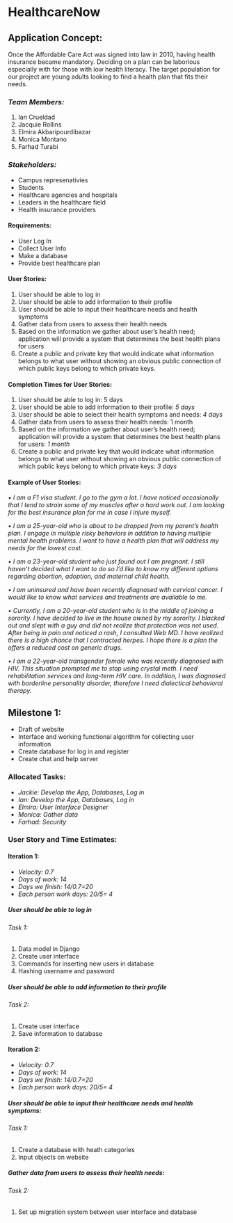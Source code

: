 # HealthcareNow

## Application Concept:
Once the Affordable Care Act was signed into law in 2010, having health insurance became mandatory. Deciding on a plan can be laborious especially with for those with low health literacy. The target population for our project are young adults looking to find a health plan that fits their needs.

### *Team Members:*
1. Ian Crueldad
2. Jacquie Rollins
3. Elmira Akbaripourdibazar
4. Monica Montano
5. Farhad Turabi 

### *Stakeholders:*
* Campus represenativies
* Students
* Healthcare agencies and hospitals
* Leaders in the healthcare field
* Health insurance providers


#### Requirements:
* User Log In
* Collect User Info
* Make a database
* Provide best healthcare plan


#### User Stories:
1. User should be able to log in
2. User should be able to add information to their profile
3. User should be able to input their healthcare needs and health symptoms 
4. Gather data from users to assess their health needs
5. Based on the information we gather about user’s health need; application will provide a system that determines the best health plans  for users
6. Create a public and private key that would indicate what information belongs to what user without showing an obvious public connection of which public keys belong to which private keys. 


#### Completion Times for User Stories:
1. User should be able to log in: 5 days
2. User should be able to add information to their profile: *5 days*
3. User should be able to select their health symptoms and needs:  *4 days*
4. Gather data from users to assess their health needs:  1 month
5. Based on the information we gather about user’s health need; application will provide a system that determines the best health plans for users:  *1 month*
6. Create a public and private key that would indicate what information belongs to what user without showing an obvious public connection of which public keys belong to which private keys: *3 days*


#### Example of User Stories:

•	*I am a F1 visa student. I go to the gym a lot. I have noticed occasionally that I tend to strain some of my muscles after a hard work out.  I am looking for the best insurance plan for me in case I injure myself.* 

•	*I am a 25-year-old who is about to be dropped from my parent’s health plan. I engage in multiple risky behaviors in addition to having multiple mental health problems.  I want to have a health plan that will address my needs for the lowest cost.*

•	*I am a 23-year-old student who just found out I am pregnant. I still haven’t decided what I want to do so I’d like to know my different options regarding abortion, adoption, and maternal child health.*

•	*I am uninsured and have been recently diagnosed with cervical cancer. I would like to know what services and treatments are available to me.*

•	*Currently, I am a 20-year-old student who is in the middle of joining a sorority. I have decided to live in the house owned by my sorority.  I blacked out and slept with a guy and did not realize that protection was not used. After being in pain and noticed a rash, I consulted Web MD. I have realized there is a high chance that I contracted herpes. I hope there is a plan the offers a reduced cost on generic drugs.*

•	*I am a 22-year-old transgender female who was recently diagnosed with HIV. This situation prompted me to stop using crystal meth. I need rehabilitation services and long-term HIV care.  In addition, I was diagnosed with borderline personality disorder, therefore I need dialectical behavioral therapy.*


## Milestone 1:  
- Draft of website  
- Interface and working functional algorithm for collecting user information 
- Create database for log in and register 
- Create chat and help server 


### Allocated Tasks:
* *Jackie:	Develop the App, Databases, Log in*
* *Ian:	    Develop the App, Databases, Log in*
* *Elmira:	User Interface Designer*
* *Monica:	Gather data*
* *Farhad:	Security*


### User Story and Time Estimates: 

#### Iteration 1:
* *Velocity: 0.7*
* *Days of work: 14*
* *Days we finish: 14/0.7=20*
* *Each person work days: 20/5= 4*

##### User should be able to log in 
###### Task 1: 
1. Data model in Django 
2. Create user interface 
3. Commands for inserting new users in database 
4. Hashing username and password 




##### User should be able to add information to their profile 
###### Task 2: 
1. Create user interface
2. Save information to database


#### Iteration 2:
* *Velocity: 0.7*
* *Days of work: 14*
* *Days we finish: 14/0.7=20*
* *Each person work days: 20/5= 4*

##### User should be able to input their healthcare needs and health symptoms: 
###### Task 1: 
1. Create a database with heath categories
2. Input objects on website 


##### Gather data from users to assess their health needs:
###### Task 2: 
1. Set up migration system between user interface and database














